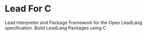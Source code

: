 # Lead For C

Lead Interpreter and Package Framework for the Open LeadLang specification. Build LeadLang Packages using C
